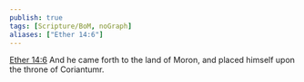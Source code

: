 ```yaml
---
publish: true
tags: [Scripture/BoM, noGraph]
aliases: ["Ether 14:6"]
---
```

[Ether 14:6](https://churchofjesuschrist.org/study/scriptures/bofm/ether/14?lang=eng&id=p6#p6) And he came forth to the land of Moron, and placed himself upon the throne of Coriantumr.
